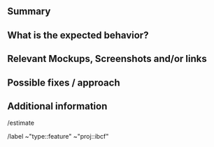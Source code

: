 <!---
1. Before opening a new issue, make sure it isn't a duplicate.

2. Include the name of the affected component, eg: account-transaction-list or scan-address

3. Fill all proposed paragraphs (even with NA, if nothing available)
--->

## Summary

<!--- Summarize the feature concisely --->

## What is the expected behavior?

<!--- What the user should see / can do --->

## Relevant Mockups, Screenshots and/or links

<!--- Paste or link any relevant mockups or screenshot that describe the feature. --->

## Possible fixes / approach

<!--- If you can, link to the line of code that might be responsible for the problem or describe how to solve it  --->

## Additional information

<!--- anything that might be important for whoever works with this issue )  --->

<!--- --------------------------------------------------- --->

<!--- if you already know, please add an estimate eg. 2h or 1d, else leave it as it is--->

/estimate

<!--- these standard labels will be added to this issue, leave it as it is --->

/label ~"type::feature" ~"proj::ibcf"
